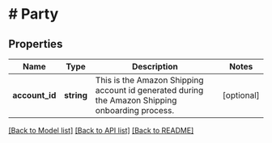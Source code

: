 # # Party

## Properties

Name | Type | Description | Notes
------------ | ------------- | ------------- | -------------
**account_id** | **string** | This is the Amazon Shipping account id generated during the Amazon Shipping onboarding process. | [optional]

[[Back to Model list]](../../README.md#models) [[Back to API list]](../../README.md#endpoints) [[Back to README]](../../README.md)
